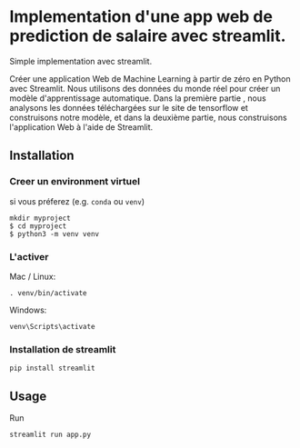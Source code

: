 # Implementation d'une app web de prediction de salaire avec streamlit.  
Simple implementation avec streamlit. 

Créer une application Web de Machine Learning à partir de zéro en Python avec Streamlit. Nous utilisons des données du monde réel pour créer un modèle d'apprentissage automatique. Dans la première partie , nous analysons les données téléchargées sur le site de tensorflow et construisons notre modèle, et dans la deuxième partie, nous construisons l'application Web à l'aide de Streamlit.



## Installation

### Creer un environment virtuel 
si vous préferez (e.g. `conda` ou `venv`)
```console
mkdir myproject
$ cd myproject
$ python3 -m venv venv
```

### L'activer
Mac / Linux:
```console
. venv/bin/activate
```
Windows:
```console
venv\Scripts\activate
```
### Installation de streamlit

 ```console
pip install streamlit
 ```

## Usage
Run
```console
streamlit run app.py
```
